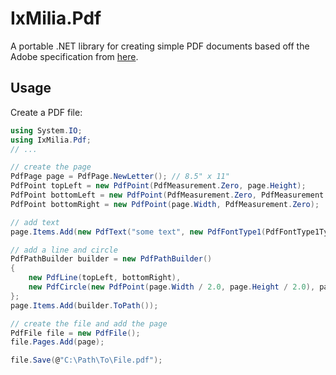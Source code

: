 ﻿IxMilia.Pdf
===========

A portable .NET library for creating simple PDF documents based off the Adobe
specification from [here](http://wwwimages.adobe.com/content/dam/Adobe/en/devnet/pdf/pdfs/PDF32000_2008.pdf).

## Usage

Create a PDF file:

``` C#
using System.IO;
using IxMilia.Pdf;
// ...

// create the page
PdfPage page = PdfPage.NewLetter(); // 8.5" x 11"
PdfPoint topLeft = new PdfPoint(PdfMeasurement.Zero, page.Height);
PdfPoint bottomLeft = new PdfPoint(PdfMeasurement.Zero, PdfMeasurement.Zero);
PdfPoint bottomRight = new PdfPoint(page.Width, PdfMeasurement.Zero);

// add text
page.Items.Add(new PdfText("some text", new PdfFontType1(PdfFontType1Type.Helvetica), PdfMeasurement.Points(12.0), bottomLeft));

// add a line and circle
PdfPathBuilder builder = new PdfPathBuilder()
{
    new PdfLine(topLeft, bottomRight),
    new PdfCircle(new PdfPoint(page.Width / 2.0, page.Height / 2.0), page.Width / 2.0)
};
page.Items.Add(builder.ToPath());

// create the file and add the page
PdfFile file = new PdfFile();
file.Pages.Add(page);

file.Save(@"C:\Path\To\File.pdf");
```
